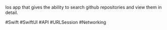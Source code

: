 Ios app that gives the ability to search github repositories and view them in detail.

#Swift #SwiftUI #API #URLSession #Networking
